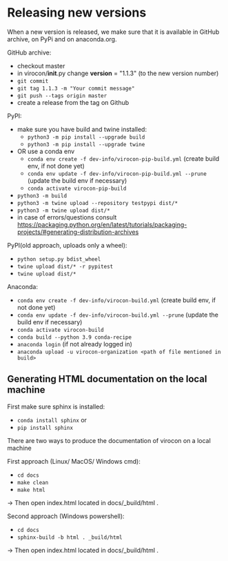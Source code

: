 # Releasing new versions

When a new version is released, we make sure that it is available in GitHub archive, on PyPi and on anaconda.org.

GitHub archive:

* checkout master
* in virocon/__init__.py change __version__ = "1.1.3" (to the new version number)
* `git commit`
* `git tag 1.1.3 -m "Your commit message"`
* `git push --tags origin master`
* create a release from the tag on Github

PyPI:

* make sure you have build and twine installed:
    * `python3 -m pip install --upgrade build`
    * `python3 -m pip install --upgrade twine`
* OR use a conda env
    * `conda env create -f dev-info/virocon-pip-build.yml` (create build env, if not done yet)
    * `conda env update -f dev-info/virocon-pip-build.yml --prune` (update the build env if necessary)
    * `conda activate virocon-pip-build`
* `python3 -m build`
* `python3 -m twine upload --repository testpypi dist/*`
* `python3 -m twine upload dist/*`
* in case of errors/questions consult https://packaging.python.org/en/latest/tutorials/packaging-projects/#generating-distribution-archives

PyPI(old approach, uploads only a wheel):

* `python setup.py bdist_wheel`
* `twine upload dist/* -r pypitest`
* `twine upload dist/*`

Anaconda:

* `conda env create -f dev-info/virocon-build.yml` (create build env, if not done yet)
* `conda env update -f dev-info/virocon-build.yml --prune` (update the build env if necessary)
* `conda activate virocon-build`
* `conda build --python 3.9 conda-recipe`
* `anaconda login` (if not already logged in)
* `anaconda upload -u virocon-organization <path of file mentioned in build>`

 ## Generating HTML documentation on the local machine
 
 First make sure sphinx is installed:

* `conda install sphinx` or 
* `pip install sphinx`

There are two ways to produce the documentation of virocon on a local machine
 
First approach (Linux/ MacOS/ Windows cmd):

* `cd docs`
* `make clean`
* `make html`
 
-> Then open index.html located in docs/_build/html .

Second approach (Windows powershell): 

* `cd docs`
* `sphinx-build -b html . _build/html`
 
-> Then open index.html located in docs/_build/html .
